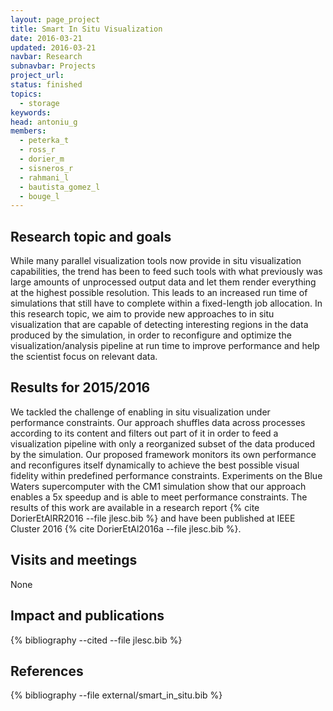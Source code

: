 ```yaml
---
layout: page_project
title: Smart In Situ Visualization
date: 2016-03-21
updated: 2016-03-21
navbar: Research
subnavbar: Projects
project_url:
status: finished 
topics: 
  - storage
keywords:
head: antoniu_g
members:
  - peterka_t
  - ross_r
  - dorier_m
  - sisneros_r
  - rahmani_l
  - bautista_gomez_l
  - bouge_l
---
```


## Research topic and goals

While many parallel visualization tools now provide in situ visualization capabilities, the trend has been to feed such tools with what previously was large amounts of unprocessed output data and let them render everything at the highest possible resolution. This leads to an increased run time of simulations that still have to complete within a fixed-length job allocation. In this research topic, we aim to provide new approaches to in situ visualization that are capable of detecting interesting regions in the data produced by the simulation, in order to reconfigure and optimize the visualization/analysis pipeline at run time to improve performance and help the scientist focus on relevant data.

## Results for 2015/2016

We tackled the challenge of enabling in situ visualization under performance constraints. Our approach shuffles data across processes according to its content and filters out part of it in order to feed a visualization pipeline with only a reorganized subset of the data produced by the simulation. Our proposed framework monitors its own performance and reconfigures itself dynamically to achieve the best possible visual fidelity within predefined performance constraints. Experiments on the Blue Waters supercomputer with the CM1 simulation show that our approach enables a 5x speedup and is able to meet performance constraints. The results of this work are available in a research report  {% cite DorierEtAlRR2016 --file jlesc.bib %} and have been published at IEEE Cluster 2016 {% cite DorierEtAl2016a --file jlesc.bib %}.


## Visits and meetings

None

## Impact and publications

{% bibliography --cited --file jlesc.bib %}


## References

{% bibliography --file external/smart_in_situ.bib %}
